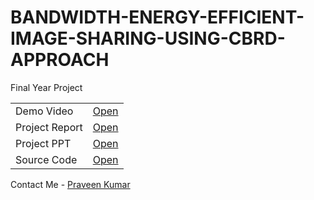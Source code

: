 
<html>
<head>
</head>
<body>
<h1>BANDWIDTH-ENERGY-EFFICIENT-IMAGE-SHARING-USING-CBRD-APPROACH</h1>
<p>Final Year Project</p>
<table>
  <tr>
    <td>Demo Video</td>
    <td><a href="https://github.com/tppraveen/BANDWIDTH-ENERGY-EFFICIENT-IMAGE-SHARING-USING-CBRD-APPROACH/tree/main/BEES%20Project%20Video" target="_blank">Open</a></td>
  </tr>
  <tr>
    <td>Project Report</td>
    <td><a href="https://github.com/tppraveen/BANDWIDTH-ENERGY-EFFICIENT-IMAGE-SHARING-USING-CBRD-APPROACH/blob/main/BEES_Final%20Report.pdf" target="_blank">Open</a></td>
  </tr>
  <tr>
    <td>Project PPT</td>
    <td><a href="https://github.com/tppraveen/BANDWIDTH-ENERGY-EFFICIENT-IMAGE-SHARING-USING-CBRD-APPROACH/blob/main/BEES_PPT.pptx" target="_blank">Open</a></td>
  </tr>
  <tr>
    <td>Source Code</td>
    <td><a href="https://github.com/tppraveen/BANDWIDTH-ENERGY-EFFICIENT-IMAGE-SHARING-USING-CBRD-APPROACH/tree/main/BEES%20Project" target="_blank">Open</a></td>
  </tr>
</table>
<p>Contact Me - <a href="https://tppraveen.github.io/" target="_blank">Praveen Kumar</a></p>
</body>
</html>
